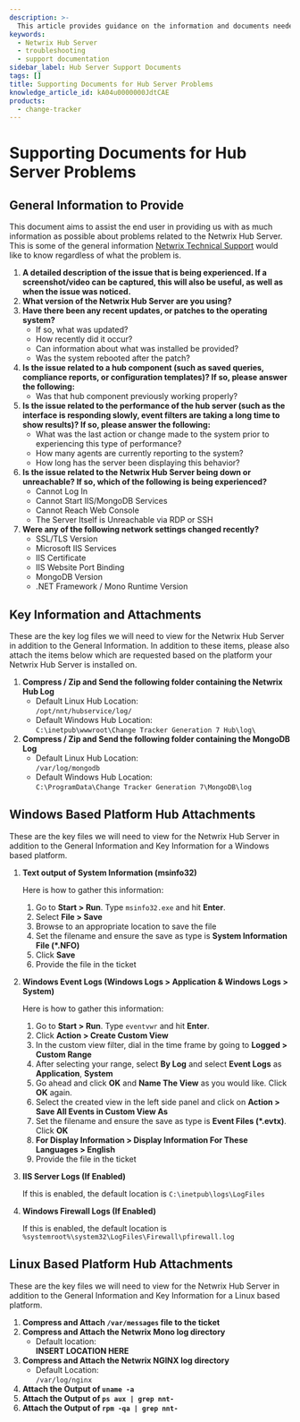 ```yaml
---
description: >-
  This article provides guidance on the information and documents needed to troubleshoot issues related to the Netwrix Hub Server.
keywords:
  - Netwrix Hub Server
  - troubleshooting
  - support documentation
sidebar_label: Hub Server Support Documents
tags: []
title: Supporting Documents for Hub Server Problems
knowledge_article_id: kA04u0000000JdtCAE
products:
  - change-tracker
---
```


# Supporting Documents for Hub Server Problems

## General Information to Provide

This document aims to assist the end user in providing us with as much information as possible about problems related to the Netwrix Hub Server. This is some of the general information [Netwrix Technical Support](https://www.netwrix.com/sign_in.html?rf=tickets.html#/open-a-ticket) would like to know regardless of what the problem is.

1. **A detailed description of the issue that is being experienced. If a screenshot/video can be captured, this will also be useful, as well as when the issue was noticed.**
2. **What version of the Netwrix Hub Server are you using?**
3. **Have there been any recent updates, or patches to the operating system?**
   - If so, what was updated?
   - How recently did it occur?
   - Can information about what was installed be provided?
   - Was the system rebooted after the patch?
4. **Is the issue related to a hub component (such as saved queries, compliance reports, or configuration templates)? If so, please answer the following:**
   - Was that hub component previously working properly?
5. **Is the issue related to the performance of the hub server (such as the interface is responding slowly, event filters are taking a long time to show results)? If so, please answer the following:**
   - What was the last action or change made to the system prior to experiencing this type of performance?
   - How many agents are currently reporting to the system?
   - How long has the server been displaying this behavior?
6. **Is the issue related to the Netwrix Hub Server being down or unreachable? If so, which of the following is being experienced?**
   - Cannot Log In
   - Cannot Start IIS/MongoDB Services
   - Cannot Reach Web Console
   - The Server Itself is Unreachable via RDP or SSH
7. **Were any of the following network settings changed recently?**
   - SSL/TLS Version
   - Microsoft IIS Services
   - IIS Certificate
   - IIS Website Port Binding
   - MongoDB Version
   - .NET Framework / Mono Runtime Version

## Key Information and Attachments

These are the key log files we will need to view for the Netwrix Hub Server in addition to the General Information. In addition to these items, please also attach the items below which are requested based on the platform your Netwrix Hub Server is installed on.

1. **Compress / Zip and Send the following folder containing the Netwrix Hub Log**
   - Default Linux Hub Location:  
     `/opt/nnt/hubservice/log/`
   - Default Windows Hub Location:  
     `C:\inetpub\wwwroot\Change Tracker Generation 7 Hub\log\`
2. **Compress / Zip and Send the following folder containing the MongoDB Log**
   - Default Linux Hub Location:  
     `/var/log/mongodb`
   - Default Windows Hub Location:  
     `C:\ProgramData\Change Tracker Generation 7\MongoDB\log`

## Windows Based Platform Hub Attachments

These are the key files we will need to view for the Netwrix Hub Server in addition to the General Information and Key Information for a Windows based platform.

1. **Text output of System Information (msinfo32)**

   Here is how to gather this information:

   1. Go to **Start > Run**. Type `msinfo32.exe` and hit **Enter**.
   2. Select **File > Save**
   3. Browse to an appropriate location to save the file
   4. Set the filename and ensure the save as type is **System Information File (*.NFO)**
   5. Click **Save**
   6. Provide the file in the ticket

2. **Windows Event Logs (Windows Logs > Application & Windows Logs > System)**

   Here is how to gather this information:

   1. Go to **Start > Run**. Type `eventvwr` and hit **Enter**.
   2. Click **Action > Create Custom View**
   3. In the custom view filter, dial in the time frame by going to **Logged > Custom Range**
   4. After selecting your range, select **By Log** and select **Event Logs** as **Application**, **System**
   5. Go ahead and click **OK** and **Name The View** as you would like. Click **OK** again.
   6. Select the created view in the left side panel and click on **Action > Save All Events in Custom View As**
   7. Set the filename and ensure the save as type is **Event Files (*.evtx)**. Click **OK**
   8. **For Display Information > Display Information For These Languages > English**
   9. Provide the file in the ticket

3. **IIS Server Logs (If Enabled)**

   If this is enabled, the default location is `C:\inetpub\logs\LogFiles`

4. **Windows Firewall Logs (If Enabled)**

   If this is enabled, the default location is `%systemroot%\system32\LogFiles\Firewall\pfirewall.log`

## Linux Based Platform Hub Attachments

These are the key files we will need to view for the Netwrix Hub Server in addition to the General Information and Key Information for a Linux based platform.

1. **Compress and Attach `/var/messages` file to the ticket**
2. **Compress and Attach the Netwrix Mono log directory**
   - Default location:  
     **INSERT LOCATION HERE**
3. **Compress and Attach the Netwrix NGINX log directory**
   - Default Location:  
     `/var/log/nginx`
4. **Attach the Output of `uname -a`**
5. **Attach the Output of `ps aux | grep nnt-`**
6. **Attach the Output of `rpm -qa | grep nnt-`**